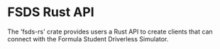 # FSDS Rust API

The 'fsds-rs' crate provides users a Rust API to create clients that can connect
with the Formula Student Driverless Simulator.